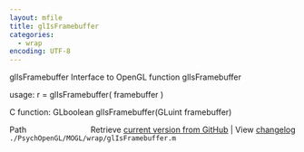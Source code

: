 ```yaml
---
layout: mfile
title: glIsFramebuffer
categories:
  - wrap
encoding: UTF-8
---
```


glIsFramebuffer  Interface to OpenGL function glIsFramebuffer

usage:  r = glIsFramebuffer( framebuffer )

C function:  GLboolean glIsFramebuffer(GLuint framebuffer)


<div class="code_header" style="text-align:right;">
  <span style="float:left;">Path&nbsp;&nbsp;</span> <span class="counter">Retrieve <a href=
  "https://raw.github.com/Psychtoolbox-3/Psychtoolbox-3/beta/./PsychOpenGL/MOGL/wrap/glIsFramebuffer.m">current version from GitHub</a> | View <a href=
  "https://github.com/Psychtoolbox-3/Psychtoolbox-3/commits/beta/./PsychOpenGL/MOGL/wrap/glIsFramebuffer.m">changelog</a></span>
</div>
<div class="code">
  <code>./PsychOpenGL/MOGL/wrap/glIsFramebuffer.m</code>
</div>
